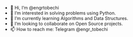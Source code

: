 - 👋 Hi, I’m @engrtobechi
- 👀 I’m interested in solving problems using Python.
- 🌱 I’m currently learning Algorithms and Data Structures.
- 💞️ I’m looking to collaborate on Open Source projects.
- 📫 How to reach me: Telegram @engr_tobechi

<!---
engrtobechi/engrtobechi is a ✨ special ✨ repository because its `README.md` (this file) appears on your GitHub profile.
You can click the Preview link to take a look at your changes.
--->
